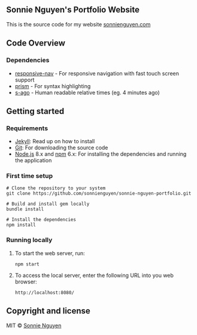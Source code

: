 ## Sonnie Nguyen's Portfolio Website

This is the source code for my website [sonnienguyen.com]

## Code Overview

### Dependencies

- [responsive-nav](https://github.com/viljamis/responsive-nav.js) - For responsive navigation with fast touch screen support
- [prism](https://github.com/PrismJS/prism) - For syntax highlighting
- [s-ago](https://github.com/sebastiansandqvist/s-ago) - Human readable relative times (eg. 4 minutes ago)

## Getting started

### Requirements

- [Jekyll][jekyll-url]: Read up on how to install
- [Git][git-url]: For downloading the source code
- [Node.js][nodejs-url] 8.x and [npm][npm-url] 6.x: For installing the dependencies and running the application

### First time setup

```shell
# Clone the repository to your system
git clone https://github.com/sonnienguyen/sonnie-nguyen-portfolio.git

# Build and install gem locally
bundle install

# Install the dependencies
npm install
```

### Running locally

1. To start the web server, run:

    ```shell
    npm start
    ```

2. To access the local server, enter the following URL into you web browser:

    ```text
    http://localhost:8080/
    ```

## Copyright and license

MIT © [Sonnie Nguyen][sonnienguyen.com]

[git-url]: https://git-scm.com/
[jekyll-url]: https://jekyllrb.com/
[license]: https://github.com/sonnienguyen/sonnie-nguyen-portfolio/blob/master/LICENSE
[nodejs-url]: https://nodejs.org/
[npm-url]: https://www.npmjs.com/
[sonnienguyen.com]: https://sonnienguyen.com/
